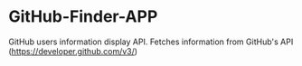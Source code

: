 # GitHub-Finder-APP
GitHub users information display API.
Fetches information from GitHub's API (https://developer.github.com/v3/)

